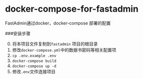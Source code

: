 # docker-compose-for-fastadmin
FastAdmin通过docker，docker-compose 部署的配置


###安装步骤

0. 将本项目文件复制到`fastadmin` 项目的根目录
1. 修改`docker-compose.yml`中的数据书密码等相关配置项
2. `cp .env.example .env`
3. `docker-compose build`
4. `docker-compose up -d`
5. 修改`.env`文件连接项目